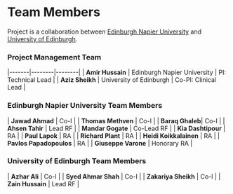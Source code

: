 # Team Members

Project is a collaboration between [Edinburgh Napier University](https://www.napier.ac.uk/) and [University of Edinburgh](https://www.ed.ac.uk/).

### Project Management Team

|-------|--------|--------|
| **Amir Hussain** | Edinburgh Napier University | PI: Technical Lead |
| **Aziz Sheikh** | University of Edinburgh | Co-PI: Clinical Lead |

### Edinburgh Napier University Team Members

| **Jawad Ahmad** | Co-I |
| **Thomas Methven** | Co-I |
| **Baraq Ghaleb**| Co-I | 
| **Ahsen Tahir** | Lead RF |
| **Mandar Gogate** | Co-Lead RF |
| **Kia Dashtipour** | RA |
| **Paul Lapok** | RA |
| **Richard Plant** | RA |
| **Heidi Koikkalainen** | RA |
| **Pavlos Papadopoulos** | RA |
| **Giuseppe Varone** | Honorary RA |

### University of Edinburgh Team Members

| **Azhar Ali** | Co-I |
| **Syed Ahmar Shah** | Co-I |
| **Zakariya Sheikh** | Co-I |
| **Zain Hussain** | Lead RF |
